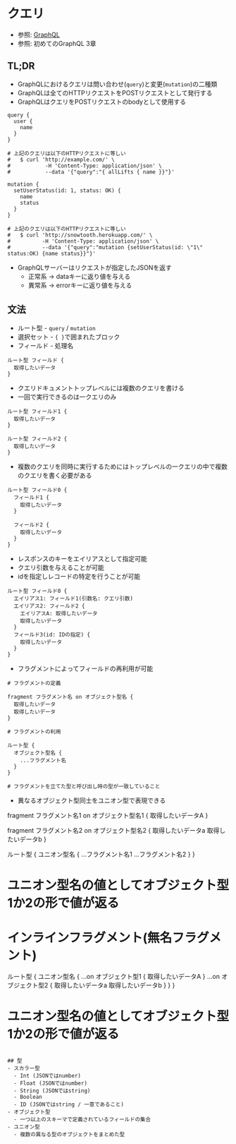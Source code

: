 # クエリ
- 参照: [GraphQL](https://graphql.org/)
- 参照: 初めてのGraphQL 3章

## TL;DR
- GraphQLにおけるクエリは問い合わせ(`query`)と変更(`mutation`)の二種類
- GraphQLは全てのHTTPリクエストをPOSTリクエストとして発行する
- GraphQLはクエリをPOSTリクエストのbodyとして使用する

```
query {
  user {
    name
  }
}

# 上記のクエリは以下のHTTPリクエストに等しい
#   $ curl 'http://example.com/' \
#           -H 'Content-Type: application/json' \
#           --data '{"query":"{ allLifts { name }}"}'

mutation {
  setUserStatus(id: 1, status: OK) {
    name
    status
  }
}

# 上記のクエリは以下のHTTPリクエストに等しい
#   $ curl 'http://snowtooth.herokuapp.com/' \
#          -H 'Content-Type: application/json' \
#          --data '{"query":"mutation {setUserStatus(id: \"1\" status:OK) {name status}}"}'
```

- GraphQLサーバーはリクエストが指定したJSONを返す
  - 正常系 -> dataキーに返り値を与える
  - 異常系 -> errorキーに返り値を与える

## 文法
- ルート型 - `query` / `mutation`
- 選択セット - `{ }`で囲まれたブロック
- フィールド - 処理名

```
ルート型 フィールド {
  取得したいデータ
}
```

- クエリドキュメントトップレベルには複数のクエリを書ける
- 一回で実行できるのは一クエリのみ

```
ルート型 フィールド1 {
  取得したいデータ
}

ルート型 フィールド2 {
  取得したいデータ
}
```

- 複数のクエリを同時に実行するためにはトップレベルの一クエリの中で複数のクエリを書く必要がある

```
ルート型 フィールド0 {
  フィールド1 {
    取得したいデータ
  }

  フィールド2 {
    取得したいデータ
  }
}
```

- レスポンスのキーをエイリアスとして指定可能
- クエリ引数を与えることが可能
- idを指定しレコードの特定を行うことが可能
```
ルート型 フィールド0 {
  エイリアス1: フィールド1(引数名: クエリ引数)
  エイリアス2: フィールド2 {
    エイリアスA: 取得したいデータ
    取得したいデータ
  }
  フィールド3(id: IDの指定) {
    取得したいデータ
  }
}
```

- フラグメントによってフィールドの再利用が可能
```
# フラグメントの定義

fragment フラグメント名 on オブジェクト型名 {
  取得したいデータ
  取得したいデータ
}

# フラグメントの利用

ルート型 {
  オブジェクト型名 {
    ...フラグメント名
  }
}

# フラグメントを立てた型と呼び出し時の型が一致していること
```

- 異なるオブジェクト型同士をユニオン型で表現できる

fragment フラグメント名1 on オブジェクト型名1 {
  取得したいデータA
}

fragment フラグメント名2 on オブジェクト型名2 {
  取得したいデータa
  取得したいデータb
}

ルート型 {
  ユニオン型名 {
    ...フラグメント名1
    ...フラグメント名2
  }
}

# ユニオン型名の値としてオブジェクト型1か2の形で値が返る
# インラインフラグメント(無名フラグメント)

ルート型 {
  ユニオン型名 {
    ...on オブジェクト型1 {
      取得したいデータA
    }
    ...on オブジェクト型2 {
      取得したいデータa
      取得したいデータb
    }
  }
}

# ユニオン型名の値としてオブジェクト型1か2の形で値が返る
```

## 型
- スカラー型
  - Int (JSONではnumber)
  - Float (JSONではnumber)
  - String (JSONではstring)
  - Boolean
  - ID (JSONではstring / 一意であること)
- オブジェクト型
  - 一つ以上のスキーマで定義されているフィールドの集合
- ユニオン型
  - 複数の異なる型のオブジェクトをまとめた型
